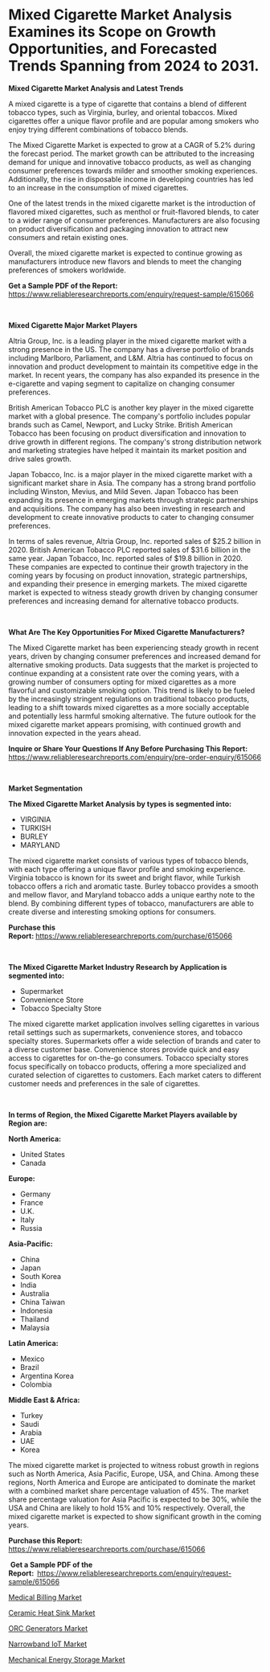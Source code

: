 <p><h1>Mixed Cigarette Market Analysis Examines its Scope on Growth Opportunities, and Forecasted Trends Spanning from 2024 to 2031.</h1></p><p><strong>Mixed Cigarette Market Analysis and Latest Trends</strong></p>
<p><p>A mixed cigarette is a type of cigarette that contains a blend of different tobacco types, such as Virginia, burley, and oriental tobaccos. Mixed cigarettes offer a unique flavor profile and are popular among smokers who enjoy trying different combinations of tobacco blends.</p><p>The Mixed Cigarette Market is expected to grow at a CAGR of 5.2% during the forecast period. The market growth can be attributed to the increasing demand for unique and innovative tobacco products, as well as changing consumer preferences towards milder and smoother smoking experiences. Additionally, the rise in disposable income in developing countries has led to an increase in the consumption of mixed cigarettes.</p><p>One of the latest trends in the mixed cigarette market is the introduction of flavored mixed cigarettes, such as menthol or fruit-flavored blends, to cater to a wider range of consumer preferences. Manufacturers are also focusing on product diversification and packaging innovation to attract new consumers and retain existing ones.</p><p>Overall, the mixed cigarette market is expected to continue growing as manufacturers introduce new flavors and blends to meet the changing preferences of smokers worldwide.</p></p>
<p><strong>Get a Sample PDF of the Report:&nbsp;</strong> <a href="https://www.reliableresearchreports.com/enquiry/request-sample/615066">https://www.reliableresearchreports.com/enquiry/request-sample/615066</a></p>
<p>&nbsp;</p>
<p><strong>Mixed Cigarette Major Market Players</strong></p>
<p><p>Altria Group, Inc. is a leading player in the mixed cigarette market with a strong presence in the US. The company has a diverse portfolio of brands including Marlboro, Parliament, and L&M. Altria has continued to focus on innovation and product development to maintain its competitive edge in the market. In recent years, the company has also expanded its presence in the e-cigarette and vaping segment to capitalize on changing consumer preferences.</p><p>British American Tobacco PLC is another key player in the mixed cigarette market with a global presence. The company's portfolio includes popular brands such as Camel, Newport, and Lucky Strike. British American Tobacco has been focusing on product diversification and innovation to drive growth in different regions. The company's strong distribution network and marketing strategies have helped it maintain its market position and drive sales growth.</p><p>Japan Tobacco, Inc. is a major player in the mixed cigarette market with a significant market share in Asia. The company has a strong brand portfolio including Winston, Mevius, and Mild Seven. Japan Tobacco has been expanding its presence in emerging markets through strategic partnerships and acquisitions. The company has also been investing in research and development to create innovative products to cater to changing consumer preferences.</p><p>In terms of sales revenue, Altria Group, Inc. reported sales of $25.2 billion in 2020. British American Tobacco PLC reported sales of $31.6 billion in the same year. Japan Tobacco, Inc. reported sales of $19.8 billion in 2020. These companies are expected to continue their growth trajectory in the coming years by focusing on product innovation, strategic partnerships, and expanding their presence in emerging markets. The mixed cigarette market is expected to witness steady growth driven by changing consumer preferences and increasing demand for alternative tobacco products.</p></p>
<p>&nbsp;</p>
<p><strong>What Are The Key Opportunities For Mixed Cigarette Manufacturers?</strong></p>
<p><p>The Mixed Cigarette market has been experiencing steady growth in recent years, driven by changing consumer preferences and increased demand for alternative smoking products. Data suggests that the market is projected to continue expanding at a consistent rate over the coming years, with a growing number of consumers opting for mixed cigarettes as a more flavorful and customizable smoking option. This trend is likely to be fueled by the increasingly stringent regulations on traditional tobacco products, leading to a shift towards mixed cigarettes as a more socially acceptable and potentially less harmful smoking alternative. The future outlook for the mixed cigarette market appears promising, with continued growth and innovation expected in the years ahead.</p></p>
<p><strong>Inquire or Share Your Questions If Any Before Purchasing This Report:</strong> <a href="https://www.reliableresearchreports.com/enquiry/pre-order-enquiry/615066">https://www.reliableresearchreports.com/enquiry/pre-order-enquiry/615066</a></p>
<p>&nbsp;</p>
<p><strong>Market Segmentation</strong></p>
<p><strong>The Mixed Cigarette Market Analysis by types is segmented into:</strong></p>
<p><ul><li>VIRGINIA</li><li>TURKISH</li><li>BURLEY</li><li>MARYLAND</li></ul></p>
<p><p>The mixed cigarette market consists of various types of tobacco blends, with each type offering a unique flavor profile and smoking experience. Virginia tobacco is known for its sweet and bright flavor, while Turkish tobacco offers a rich and aromatic taste. Burley tobacco provides a smooth and mellow flavor, and Maryland tobacco adds a unique earthy note to the blend. By combining different types of tobacco, manufacturers are able to create diverse and interesting smoking options for consumers.</p></p>
<p><strong>Purchase this Report:&nbsp;</strong><a href="https://www.reliableresearchreports.com/purchase/615066">https://www.reliableresearchreports.com/purchase/615066</a></p>
<p>&nbsp;</p>
<p><strong>The Mixed Cigarette Market Industry Research by Application is segmented into:</strong></p>
<p><ul><li>Supermarket</li><li>Convenience Store</li><li>Tobacco Specialty Store</li></ul></p>
<p><p>The mixed cigarette market application involves selling cigarettes in various retail settings such as supermarkets, convenience stores, and tobacco specialty stores. Supermarkets offer a wide selection of brands and cater to a diverse customer base. Convenience stores provide quick and easy access to cigarettes for on-the-go consumers. Tobacco specialty stores focus specifically on tobacco products, offering a more specialized and curated selection of cigarettes to customers. Each market caters to different customer needs and preferences in the sale of cigarettes.</p></p>
<p>&nbsp;</p>
<p><strong>In terms of Region, the Mixed Cigarette Market Players available by Region are:</strong></p>
<p>
    <p> <strong> North America: </strong>
        <ul>
            <li>United States</li>
            <li>Canada</li>
        </ul>
        </p> 
    <p> <strong> Europe: </strong>
        <ul>
            <li>Germany</li>
            <li>France</li>
            <li>U.K.</li>
            <li>Italy</li>
            <li>Russia</li>
        </ul>
        </p> 
    <p> <strong> Asia-Pacific: </strong>
        <ul>
            <li>China</li>
            <li>Japan</li>
            <li>South Korea</li>
            <li>India</li>
            <li>Australia</li>
            <li>China Taiwan</li>
            <li>Indonesia</li>
            <li>Thailand</li>
            <li>Malaysia</li>
        </ul>
        </p> 
    <p> <strong> Latin America: </strong>
        <ul>
            <li>Mexico</li>
            <li>Brazil</li>
            <li>Argentina Korea</li>
            <li>Colombia</li>
        </ul>
        </p> 
    <p> <strong> Middle East & Africa: </strong>
        <ul>
            <li>Turkey</li>
            <li>Saudi</li>
            <li>Arabia</li>
            <li>UAE</li>
            <li>Korea</li>
        </ul>
    </p>
    </p>
<p><p>The mixed cigarette market is projected to witness robust growth in regions such as North America, Asia Pacific, Europe, USA, and China. Among these regions, North America and Europe are anticipated to dominate the market with a combined market share percentage valuation of 45%. The market share percentage valuation for Asia Pacific is expected to be 30%, while the USA and China are likely to hold 15% and 10% respectively. Overall, the mixed cigarette market is expected to show significant growth in the coming years.</p></p>
<p><strong>Purchase this Report: </strong><a href="https://www.reliableresearchreports.com/purchase/615066">https://www.reliableresearchreports.com/purchase/615066</a></p>
<p>&nbsp;<strong>Get a Sample PDF of the Report:&nbsp;&nbsp;</strong><a href="https://www.reliableresearchreports.com/enquiry/request-sample/615066">https://www.reliableresearchreports.com/enquiry/request-sample/615066</a></p>
<p><strong></strong></p>
<p><p><a href="https://medium.com/@akshatreportprime/medical-billing-market-the-key-to-successful-business-strategy-forecast-till-2031-495f73ebb667">Medical Billing Market</a></p><p><a href="https://github.com/provorikovar/Market-Research-Report-List-3/blob/main/ceramic-heat-sink-market.md">Ceramic Heat Sink Market</a></p><p><a href="https://github.com/CliffMedina6/Market-Research-Report-List-3/blob/main/orc-generators-market.md">ORC Generators Market</a></p><p><a href="https://medium.com/@vidyap2912/narrowband-iot-market-comprehensive-assessment-by-type-application-and-geography-547c240db854">Narrowband IoT Market</a></p><p><a href="https://medium.com/@akshatreportprime/mechanical-energy-storage-market-the-key-to-successful-business-strategy-forecast-till-2031-c5dd2b465b79">Mechanical Energy Storage Market</a></p></p>